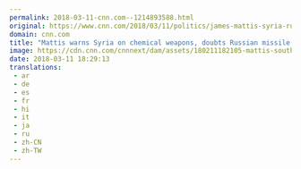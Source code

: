 ```yaml
---
permalink: 2018-03-11-cnn.com--1214893588.html
original: https://www.cnn.com/2018/03/11/politics/james-mattis-syria-russia/index.html
domain: cnn.com
title: "Mattis warns Syria on chemical weapons, doubts Russian missile claims"
image: https://cdn.cnn.com/cnnnext/dam/assets/180211182105-mattis-south-korea-super-tease.jpg
date: 2018-03-11 18:29:13
translations: 
 - ar
 - de
 - es
 - fr
 - hi
 - it
 - ja
 - ru
 - zh-CN
 - zh-TW
---
```


